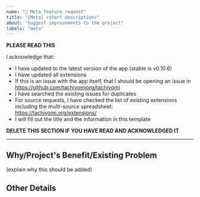 ```yaml
---
name: "🧠 Meta feature request"
title: "[Meta] <short description>"
about: "Suggest improvements to the project"
labels: "meta"
---
```


**PLEASE READ THIS**

I acknowledge that:

- I have updated to the latest version of the app (stable is v0.10.6)
- I have updated all extensions
- If this is an issue with the app itself, that I should be opening an issue in https://github.com/tachiyomiorg/tachiyomi
- I have searched the existing issues for duplicates
- For source requests, I have checked the list of existing extensions including the multi-source spreadsheet: https://tachiyomi.org/extensions/
- I will fill out the title and the information in this template

**DELETE THIS SECTION IF YOU HAVE READ AND ACKNOWLEDGED IT**

---

##  Why/Project's Benefit/Existing Problem
(explain why this should be added)

## Other Details
